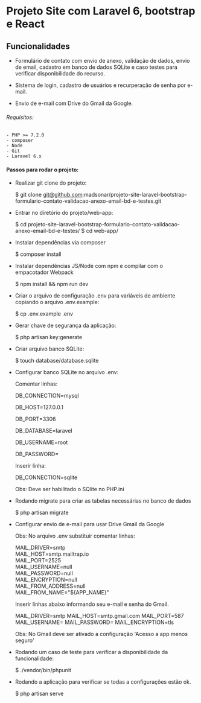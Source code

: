 # Projeto Site com Laravel 6, bootstrap e React

## Funcionalidades 

* Formulário de contato com envio de anexo, validação de dados, envio de email, cadastro em banco de dados SQLite e caso testes para verificar disponibilidade do recurso.

* Sistema de login, cadastro de usuários e recurperação de senha por e-mail.

* Envio de e-mail com Drive do Gmail da Google.

###### Requisitos: 
    - PHP >= 7.2.0
    - composer    
    - Node
    - Git
    - Laravel 6.x

#### Passos para rodar o projeto:

* Realizar git clone do projeto:

    $ git clone git@github.com:madsonar/projeto-site-laravel-bootstrap-formulario-contato-validacao-anexo-email-bd-e-testes.git

* Entrar no diretório do projeto/web-app:

    $ cd projeto-site-laravel-bootstrap-formulario-contato-validacao-anexo-email-bd-e-testes/
    $ cd web-app/    

* Instalar dependências via composer

    $ composer install

* Instalar dependências JS/Node com npm e compilar com o empacotador Webpack

    $ npm install && npm run dev

* Criar o arquivo de configuração .env para variáveis de ambiente copiando o arquivo .env.example:

    $ cp .env.example .env

* Gerar chave de segurança da aplicação:

    $ php artisan key:generate

* Criar arquivo banco SQLite:

    $ touch database/database.sqlite

* Configurar banco SQLite no arquivo .env:

    Comentar linhas:  

    DB_CONNECTION=mysql  

    DB_HOST=127.0.0.1  

    DB_PORT=3306  

    DB_DATABASE=laravel  

    DB_USERNAME=root  

    DB_PASSWORD=  


    Inserir linha:  

    DB_CONNECTION=sqlite

    Obs: Deve ser habilitado o SQlite no PHP.ini

* Rodando migrate para criar as tabelas necessárias no banco de dados

    $ php artisan migrate

* Configurar envio de e-mail para usar Drive Gmail da Google

    Obs: No arquivo .env substituir comentar linhas:  

    MAIL_DRIVER=smtp  
    MAIL_HOST=smtp.mailtrap.io  
    MAIL_PORT=2525  
    MAIL_USERNAME=null  
    MAIL_PASSWORD=null  
    MAIL_ENCRYPTION=null  
    MAIL_FROM_ADDRESS=null  
    MAIL_FROM_NAME="${APP_NAME}"  

    Inserir linhas abaixo informando seu e-mail e senha do Gmail.  
    
    MAIL_DRIVER=smtp
    MAIL_HOST=smtp.gmail.com
    MAIL_PORT=587
    MAIL_USERNAME=
    MAIL_PASSWORD=
    MAIL_ENCRYPTION=tls

    Obs: No Gmail deve ser ativado a configuração 'Acesso a app menos seguro'

* Rodando um caso de teste para verificar a disponibilidade da funcionalidade:

    $ ./vendor/bin/phpunit

* Rodando a aplicação para verificar se todas a configurações estão ok.

    $ php artisan serve



